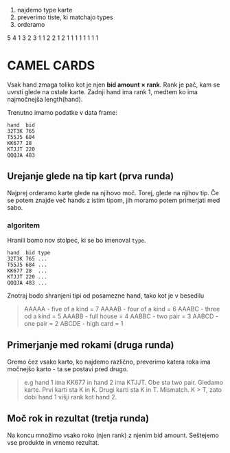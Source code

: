 1. najdemo type karte
2. preverimo tiste, ki matchajo types
3. orderamo

5
4 1
3 2
3 1 1
2 2 1
2 1 1 1
1 1 1 1 1

# CAMEL CARDS

Vsak hand zmaga toliko kot je njen **bid amount × rank**. Rank je pač,
kam se uvrsti glede na ostale karte. Zadnji hand ima rank 1, medtem ko
ima najmočnejša length(hand). 

Trenutno imamo podatke v data frame:

    hand  bid
    32T3K 765
    T55J5 684
    KK677 28
    KTJJT 220
    QQQJA 483

## Urejanje glede na tip kart (prva runda)

Najprej orderamo karte glede na njihovo moč. Torej, glede na njihov tip.
Če se potem znajde več hands z istim tipom, jih moramo potem primerjati med
sabo.

### algoritem

Hranili bomo nov stolpec, ki se bo imenoval `type`.

    hand  bid type
    32T3K 765 ...
    T55J5 684 ...
    KK677 28  ...
    KTJJT 220 ...
    QQQJA 483 ...

Znotraj bodo shranjeni tipi od posamezne hand, tako kot je v besedilu

>AAAAA - five of a kind  = 7
>AAAAB - four of a kind  = 6
>AAABC - three od a kind = 5
>AAABB - full house      = 4
>AABBC - two pair        = 3
>AABCD - one pair        = 2
>ABCDE - high card       = 1

## Primerjanje med rokami (druga runda)

Gremo čez vsako karto, ko najdemo različno, preverimo katera roka ima
močnejšo karto - ta se postavi pred drugo.

>e.g hand 1 ima KK677 in hand 2 ima KTJJT. Obe sta two pair. Gledamo karte.
>Prvi karti sta K in K. Drugi karti sta K in T. Mismatch. K > T, zato dobi
>hand 1 višji rank kot hand 2.

## Moč rok in rezultat (tretja runda)

Na koncu množimo vsako roko (njen rank) z njenim bid amount. Seštejemo vse
produkte in vrnemo rezultat.


